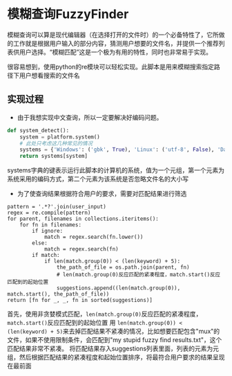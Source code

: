 # 模糊查询FuzzyFinder

模糊查询可以算是现代编辑器（在选择打开的文件时）的一个必备特性了，它所做的工作就是根据用户输入的部分内容，猜测用户想要的文件名，并提供一个推荐列表供用户选择。“模糊匹配”这是一个极为有用的特性，同时也非常易于实现。

很容易想到，使用python的re模块可以轻松实现。此脚本是用来模糊搜索指定路径下用户想看搜索的文件名

## 实现过程

* 由于我想实现中文查询，所以一定要解决好编码问题。
```python
def system_detect():
    system = platform.system()
    # 此处只考虑这几种常见的情况
    systems = {'Windows': ('gbk', True), 'Linux': ('utf-8', False), 'Darwin': ('utf-8', True)}
    return systems[system]
```
systems字典的键表示运行此脚本的计算机的系统，值为一个元组，第一个元素为系统采用的编码方式，第二个元素为该系统是否忽略文件名的大小写

* 为了使查询结果根据符合用户的要求，需要对匹配结果进行筛选
```
pattern = '.*?'.join(user_input)
regex = re.compile(pattern)
for parent, filenames in collections.iteritems():
    for fn in filenames:
        if ignore:
            match = regex.search(fn.lower())
        else:
            match = regex.search(fn)
        if match:
            if len(match.group(0)) < (len(keyword) + 5):
                the_path_of_file = os.path.join(parent, fn)
                # len(match.group(0)反应匹配的紧凑程度，match.start()反应匹配到的起始位置
                suggestions.append((len(match.group(0)), match.start(), the_path_of_file))
return [fn for _, _, fn in sorted(suggestions)]
```
首先，使用非贪婪模式匹配，`len(match.group(0)`反应匹配的紧凑程度，`match.start()`反应匹配到的起始位置
用 `len(match.group(0)) < (len(keyword) + 5)`来去掉匹配结果不紧凑的情况，比如想要匹配包含"mux"的文件，如果不使用限制条件，会匹配到"my stupid fuzzy find results.txt"，这个匹配结果非常不紧凑。
将匹配结果存入suggestions列表里面，列表的元素为元组，然后根据匹配结果的紧凑程度和起始位置排序，将最符合用户要求的结果呈现在最前面